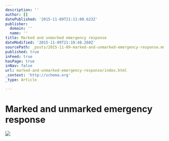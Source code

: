 ```yaml
---
description: ''
author: []
datePublished: '2015-11-09T21:11:00.623Z'
publisher:
  domain: ''
  name: ''
title: Marked and unmarked emergency response
dateModified: '2015-11-09T21:10:48.260Z'
sourcePath: _posts/2015-11-09-marked-and-unmarked-emergency-response.md
published: true
inFeed: true
hasPage: true
inNav: false
url: marked-and-unmarked-emergency-response/index.html
_context: 'http://schema.org'
_type: Article

---
```

# Marked and unmarked emergency response
![](https://the-grid-user-content.s3-us-west-2.amazonaws.com/24a6858f-f174-4b3b-99af-4d6a04f88c77.png)
